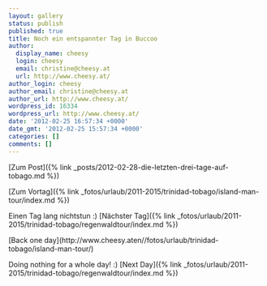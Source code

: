 ```yaml
---
layout: gallery
status: publish
published: true
title: Noch ein entspannter Tag in Buccoo
author:
  display_name: cheesy
  login: cheesy
  email: christine@cheesy.at
  url: http://www.cheesy.at/
author_login: cheesy
author_email: christine@cheesy.at
author_url: http://www.cheesy.at/
wordpress_id: 16334
wordpress_url: http://www.cheesy.at/
date: '2012-02-25 16:57:34 +0000'
date_gmt: '2012-02-25 15:57:34 +0000'
categories: []
comments: []
---
```


[Zum Post]({% link _posts/2012-02-28-die-letzten-drei-tage-auf-tobago.md %})
<!--:de-->[Zum Vortag]({% link _fotos/urlaub/2011-2015/trinidad-tobago/island-man-tour/index.md %})
Einen Tag lang nichtstun :)
[Nächster Tag]({% link _fotos/urlaub/2011-2015/trinidad-tobago/regenwaldtour/index.md %})
<!--:--><!--:en-->[Back one day](http://www.cheesy.aten//fotos/urlaub/trinidad-tobago/island-man-tour/)
Doing nothing for a whole day! :)
[Next Day]({% link _fotos/urlaub/2011-2015/trinidad-tobago/regenwaldtour/index.md %})
<!--:-->
